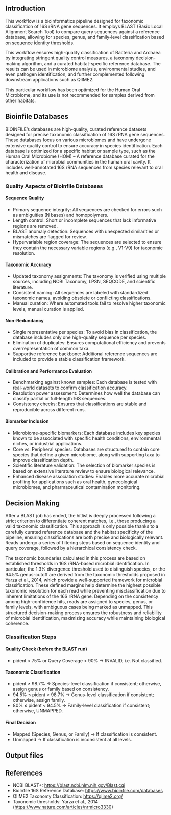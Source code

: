 ## Introduction
This workflow is a bioinformatics pipeline designed for taxonomic classification of 16S rRNA gene sequences. It employs BLAST (Basic Local Alignment Search Tool) to compare query sequences against a reference database, allowing for species, genus, and family-level classification based on sequence identity thresholds.

This workflow ensures high-quality classification of Bacteria and Archaea by integrating stringent quality control measures, a taxonomy decision-making algorithm, and a curated habitat-specific reference database. The results can be used in microbiome analysis, environmental studies, and even pathogen identification, and further complemented following downstream applications such as QIIME2.

This particular workflow has been optimized for the Human Oral Microbiome, and its use is not recommended for samples derived from other habitats.

## Bioinfile Databases
BIOINFILE’s databases are high-quality, curated reference datasets designed for precise taxonomic classification of 16S rRNA gene sequences. These databases focus on various microbiomes and have undergone extensive quality control to ensure accuracy in species identification. Each database is optimized for a specific habitat or sample type, such as the Human Oral Microbiome (HOM) – A reference database curated for the characterization of microbial communities in the human oral cavity. It includes well-annotated 16S rRNA sequences from species relevant to oral health and disease.

### Quality Aspects of Bioinfile Databases

#### Sequence Quality
- Primary sequence integrity: All sequences are checked for errors such as ambiguities (N bases) and homopolymers.
- Length control: Short or incomplete sequences that lack informative regions are removed.
- BLAST anomaly detection: Sequences with unexpected similarities or mismatches are flagged for review.
- Hypervariable region coverage: The sequences are selected to ensure they contain the necessary variable regions (e.g., V1-V9) for taxonomic resolution.

#### Taxonomic Accuracy
- Updated taxonomy assignments: The taxonomy is verified using multiple sources, including NCBI Taxonomy, LPSN, SEQCODE, and scientific literature.
- Consistent naming: All sequences are labeled with standardized taxonomic names, avoiding obsolete or conflicting classifications.
- Manual curation: Where automated tools fail to resolve higher taxonomic levels, manual curation is applied.

#### Non-Redundancy
- Single representative per species: To avoid bias in classification, the database includes only one high-quality sequence per species.
- Elimination of duplicates: Ensures computational efficiency and prevents overrepresentation of common taxa.
- Supportive reference backbone: Additional reference sequences are included to provide a stable classification framework.

#### Calibration and Performance Evaluation
- Benchmarking against known samples: Each database is tested with real-world datasets to confirm classification accuracy.
- Resolution power assessment: Determines how well the database can classify partial or full-length 16S sequences.
- Consistency checks: Ensures that classifications are stable and reproducible across different runs.

#### Biomarker Inclusion
- Microbiome-specific biomarkers: Each database includes key species known to be associated with specific health conditions, environmental niches, or industrial applications.
- Core vs. Peripheral species: Databases are structured to contain core species that define a given microbiome, along with supporting taxa to improve classification depth.
- Scientific literature validation: The selection of biomarker species is based on extensive literature review to ensure biological relevance.
- Enhanced disease association studies: Enables more accurate microbial profiling for applications such as oral health, gynecological microbiomes, and pharmaceutical contamination monitoring.

## Decision Making
After a BLAST job has ended, the hitlist is deeply processed following a strict criterion to differentiate coherent matches, i.e., those producing a valid taxonomic classification. This approach is only possible thanks to a carefully curated reference database and the habitat specificity of the pipeline, ensuring classifications are both precise and biologically relevant. Reads undergo a series of filtering steps based on sequence identity and query coverage, followed by a hierarchical consistency check.

The taxonomic boundaries calculated in this process are based on established thresholds in 16S rRNA-based microbial identification. In particular, the 1.3% divergence threshold used to distinguish species, or the 94.5% genus-cutoff are derived from the taxonomic thresholds proposed in Yarza et al., 2014, which provide a well-supported framework for microbial classification. These defined margins help determine the highest possible taxonomic resolution for each read while preventing misclassification due to inherent limitations of the 16S rRNA gene. Depending on the consistency among high-confidence hits, reads are assigned to species, genus, or family levels, with ambiguous cases being marked as unmapped. This structured decision-making process ensures the robustness and reliability of microbial identification, maximizing accuracy while maintaining biological coherence.

### Classification Steps

#### Quality Check (before the BLAST run)
- pident < 75% or Query Coverage < 90% → INVALID, i.e. Not classified.

#### Taxonomic Classification
- pident ≥ 98.7% → Species-level classification if consistent; otherwise, assign genus or family based on consistency.
- 94.5% ≤ pident < 98.7% → Genus-level classification if consistent; otherwise, assign family.
- 80% ≤ pident < 94.5% → Family-level classification if consistent; otherwise, UNMAPPED.

#### Final Decision
- Mapped (Species, Genus, or Family) → If classification is consistent.
- Unmapped → If classification is inconsistent at all levels.

## Output files

## References
- NCBI BLAST+: https://blast.ncbi.nlm.nih.gov/Blast.cgi
- BioInfile 16S Reference Database: https://www.bioinfile.com/databases 
- QIIME2 Taxonomy Classification: https://qiime2.org/
- Taxonomic thresholds: Yarza et al., 2014 (https://www.nature.com/articles/nrmicro3330)

